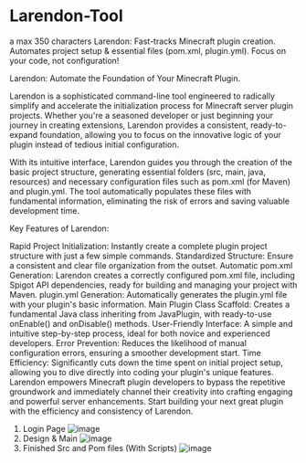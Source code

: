 # Larendon-Tool
a max 350 characters   Larendon: Fast-tracks Minecraft plugin creation. Automates project setup &amp; essential files (pom.xml, plugin.yml). Focus on your code, not configuration!




Larendon: Automate the Foundation of Your Minecraft Plugin.

Larendon is a sophisticated command-line tool engineered to radically simplify and accelerate the initialization process for Minecraft server plugin projects. Whether you're a seasoned developer or just beginning your journey in creating extensions, Larendon provides a consistent, ready-to-expand foundation, allowing you to focus on the innovative logic of your plugin instead of tedious initial configuration.

With its intuitive interface, Larendon guides you through the creation of the basic project structure, generating essential folders (src, main, java, resources) and necessary configuration files such as pom.xml (for Maven) and plugin.yml. The tool automatically populates these files with fundamental information, eliminating the risk of errors and saving valuable development time.

Key Features of Larendon:

Rapid Project Initialization: Instantly create a complete plugin project structure with just a few simple commands.
Standardized Structure: Ensure a consistent and clear file organization from the outset.
Automatic pom.xml Generation: Larendon creates a correctly configured pom.xml file, including Spigot API dependencies, ready for building and managing your project with Maven.
plugin.yml Generation: Automatically generates the plugin.yml file with your plugin's basic information.
Main Plugin Class Scaffold: Creates a fundamental Java class inheriting from JavaPlugin, with ready-to-use onEnable() and onDisable() methods.
User-Friendly Interface: A simple and intuitive step-by-step process, ideal for both novice and experienced developers.
Error Prevention: Reduces the likelihood of manual configuration errors, ensuring a smoother development start.
Time Efficiency: Significantly cuts down the time spent on initial project setup, allowing you to dive directly into coding your plugin's unique features.
Larendon empowers Minecraft plugin developers to bypass the repetitive groundwork and immediately channel their creativity into crafting engaging and powerful server enhancements. Start building your next great plugin with the efficiency and consistency of Larendon.

1. Login Page
![image](https://github.com/user-attachments/assets/7062a69c-4260-4522-ae51-943571d91969)
2. Design & Main
![image](https://github.com/user-attachments/assets/23ce5bf0-eae4-4fdf-93a1-f72146572aaf)
3. Finished Src and Pom files (With Scripts)
![image](https://github.com/user-attachments/assets/169b51de-71ca-44b7-9135-96fd2a321352)
